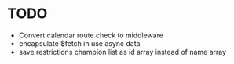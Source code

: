 # TODO

- Convert calendar route check to middleware
- encapsulate $fetch in use async data
- save restrictions champion list as id array instead of name array

